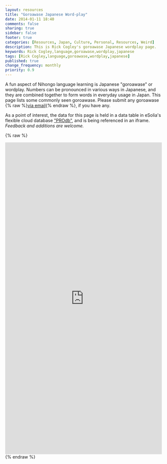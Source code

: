 ```yaml
---
layout: resources
title: "Goroawase Japanese Word-play"
date: 2014-01-11 18:40
comments: false
sharing: true
sidebar: false
footer: true
categories: [Resources, Japan, Culture, Personal, Resources, Weird]
description: This is Rick Cogley's goroawase Japanese wordplay page.
keywords: Rick Cogley,language,goroawase,wordplay,japanese
tags: [Rick Cogley,language,goroawase,wordplay,japanese]
published: true
change_frequency: monthly
priority: 0.9
---
```

A fun aspect of Nihongo language learning is Japanese "goroawase" or wordplay. Numbers can be pronounced in various ways in Japanese, and they are combined together to form words in everyday usage in Japan. This page lists some commonly seen goroawase. Please submit any goroawase {% raw %}<a href="mailto:rick@cogley.info?subject=Goroawase Submission for Rick Cogley Central">via email</a>{% endraw %}, if you have any. 

As a point of interest, the data for this page is held in a data table in eSolia's flexible cloud database ["PROdb"](http://www.esolia.com/prodb), and is being referenced in an iframe. _Feedback and additions are welcome._ 

{% raw %} 
<iframe width='100%' height='1000' frameborder='0' allowtransparency='true' scrolling='yes' src='https://pro.dbflex.net/secure/embedded/db/15331/view.aspx?id=1279723'></iframe>
{% endraw %}
